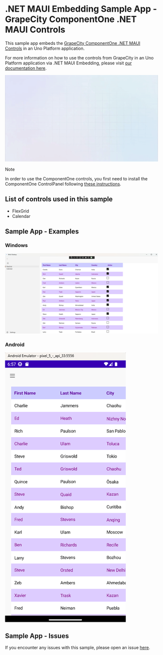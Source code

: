 # .NET MAUI Embedding Sample App - GrapeCity ComponentOne .NET MAUI Controls 

This sample app embeds the [GrapeCity ComponentOne .NET MAUI Controls](https://www.grapecity.com/componentone/docs/maui/online-maui/overview.html) in an Uno Platform application.

For more information on how to use the controls from GrapeCity in an Uno Platform application via .NET MAUI Embedding, please visit [our documentation here](https://aka.platform.uno/maui-embedding-sample-app-grapecity).

<img src="doc/assets/third-party-sample-grapecity.gif" alt="GrapeCity ComponentOne .NET MAUI Controls Demo sample" />

> [!NOTE]
> In order to use the ComponentOne controls, you first need to install the ComponentOne ControlPanel following [these instructions](https://www.grapecity.com/componentone/docs/maui/online-maui/get-started.html).

## List of controls used in this sample
- FlexGrid
- Calendar

## Sample App - Examples

### Windows

 ![GrapeCity Sample App running on Windows](doc/assets/GrapeCity_Windows.png)

### Android

 ![GrapeCity Sample App running on Android](doc/assets/GrapeCity_Android.png)

## Sample App - Issues
If you encounter any issues with this sample, please open an issue [here](https://github.com/unoplatform/uno/issues).